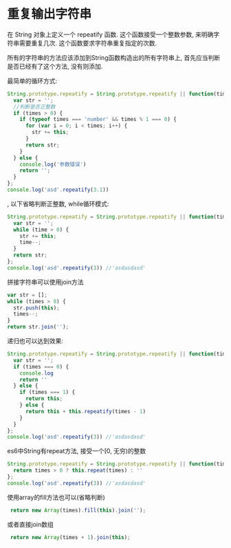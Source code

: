 # 重复输出字符串

在 String 对象上定义一个 repeatify 函数. 这个函数接受一个整数参数, 来明确字符串需要重复几次. 这个函数要求字符串重复指定的次数. 

所有的字符串的方法应该添加到String函数构造出的所有字符串上, 首先应当判断是否已经有了这个方法, 没有则添加. 

最简单的循环方式: 

``` js
String.prototype.repeatify = String.prototype.repeatify || function(times) {
  var str = '';
  //判断是否正整数
  if (times > 0) {
    if (typeof times === 'number' && times % 1 === 0) {
      for (var i = 0; i < times; i++) {
        str += this;
      }
      return str;
    }
  } else {
    console.log('参数错误')
    return '';
  }
};
console.log('asd'.repeatify(3.1))
```

, 以下省略判断正整数, while循环模式: 

``` js
String.prototype.repeatify = String.prototype.repeatify || function(times) {
  var str = '';
  while (time > 0) {
    str += this;
    time--;
  }
  return str;
};
console.log('asd'.repeatify(3)) //'asdasdasd'
```

拼接字符串可以使用join方法

``` js
var str = [];
while (times > 0) {
  str.push(this);
  times--;
}
return str.join('');
```

递归也可以达到效果: 

``` js
String.prototype.repeatify = String.prototype.repeatify || function(times) {
  var str = '';
  if (times === 0) {
    console.log
    return ''
  } else {
    if (times === 1) {
      return this;
    } else {
      return this + this.repeatify(times - 1)
    }
  }
};
console.log('asd'.repeatify(3)) //'asdasdasd'
```

es6中String有repeat方法, 接受一个[0, 无穷)的整数

``` js
String.prototype.repeatify = String.prototype.repeatify || function(times) {
  return times > 0 ? this.repeat(times) : ''
};
console.log('asd'.repeatify(3)) //'asdasdasd'
```

使用array的fill方法也可以(省略判断)

``` js
 return new Array(times).fill(this).join('');
```

或者直接join数组

``` js
 return new Array(times + 1).join(this);
```

